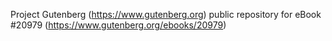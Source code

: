 Project Gutenberg (https://www.gutenberg.org) public repository for eBook #20979 (https://www.gutenberg.org/ebooks/20979)
